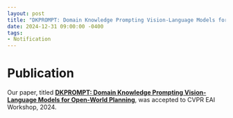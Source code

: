 ```yaml
---
layout: post
title: "DKPROMPT: Domain Knowledge Prompting Vision-Language Models for Open-World Planning"
date: 2024-12-31 09:00:00 -0400
tags:
- Notification
---
```


# Publication
Our paper, titled **[DKPROMPT: Domain Knowledge Prompting Vision-Language Models for Open-World Planning](https://arxiv.org/abs/2406.17659)**, was accepted to CVPR EAI Workshop, 2024.
